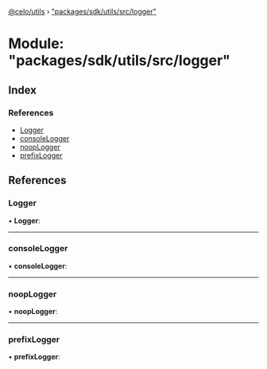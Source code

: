 [@celo/utils](../README.md) › ["packages/sdk/utils/src/logger"](_packages_sdk_utils_src_logger_.md)

# Module: "packages/sdk/utils/src/logger"

## Index

### References

* [Logger](_packages_sdk_utils_src_logger_.md#logger)
* [consoleLogger](_packages_sdk_utils_src_logger_.md#consolelogger)
* [noopLogger](_packages_sdk_utils_src_logger_.md#nooplogger)
* [prefixLogger](_packages_sdk_utils_src_logger_.md#prefixlogger)

## References

###  Logger

• **Logger**:

___

###  consoleLogger

• **consoleLogger**:

___

###  noopLogger

• **noopLogger**:

___

###  prefixLogger

• **prefixLogger**:
